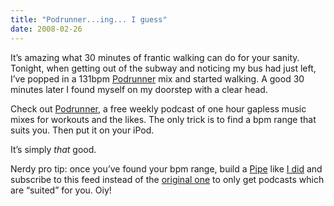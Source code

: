 ```yaml
---
title: "Podrunner...ing... I guess"
date: 2008-02-26
---
```


It’s amazing what 30 minutes of frantic walking can do for your sanity.
Tonight, when getting out of the subway and noticing my bus had just left,
I’ve popped in a 131bpm [Podrunner][1] mix and started walking. A good 30 minutes later I found myself on my doorstep with a clear head.

Check out [Podrunner][1], a free weekly podcast of one hour gapless music mixes for workouts and the likes. The only trick is to find a bpm range that suits you. Then put it on your iPod.

It’s simply _that_ good.

Nerdy pro tip: once you’ve found your bpm range, build a [Pipe][2] like [I did][3] and subscribe to this feed instead of the [original one][4] to only get podcasts which are “suited” for you. Oiy!

[1]: http://djsteveboy.com/podrunner.html
[2]: http://pipes.yahoo.com/
[3]: http://pipes.yahoo.com/czottmann/podrunner_130139
[4]: http://www.djsteveboy.com/audio/podrunner.xml

